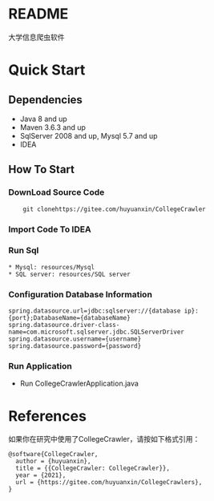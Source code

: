 # README

大学信息爬虫软件

# Quick Start

## Dependencies

* Java 8 and up
* Maven 3.6.3 and up
* SqlServer 2008 and up, Mysql 5.7 and up
* IDEA

## How To Start

### DownLoad Source Code

```shell
    git clonehttps://gitee.com/huyuanxin/CollegeCrawler
```

### Import Code To IDEA

### Run Sql

    * Mysql: resources/Mysql
    * SQL server: resources/SQL server

### Configuration Database Information

```properties
spring.datasource.url=jdbc:sqlserver://{database ip}:{port};DatabaseName={databaseName}
spring.datasource.driver-class-name=com.microsoft.sqlserver.jdbc.SQLServerDriver
spring.datasource.username={username}
spring.datasource.password={password}
```

### Run Application

* Run CollegeCrawlerApplication.java

# References

如果你在研究中使用了CollegeCrawler，请按如下格式引用：

```
@software{CollegeCrawler,
  author = {huyuanxin},
  title = {{CollegeCrawler: CollegeCrawler}},
  year = {2021},
  url = {https://gitee.com/huyuanxin/CollegeCrawlers},
}
```

